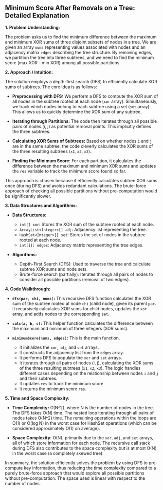 ## Minimum Score After Removals on a Tree: Detailed Explanation

**1. Problem Understanding:**

The problem asks us to find the minimum difference between the maximum and minimum XOR sums of three disjoint subsets of nodes in a tree.  We are given an array `nums` representing values associated with nodes and an adjacency matrix `edges` describing the tree structure.  By removing edges, we partition the tree into three subtrees, and we need to find the minimum score (max XOR - min XOR) among all possible partitions.


**2. Approach / Intuition:**

The solution employs a depth-first search (DFS) to efficiently calculate XOR sums of subtrees.  The core idea is as follows:

* **Preprocessing with DFS:** We perform a DFS to compute the XOR sum of all nodes in the subtree rooted at each node (`xor` array).  Simultaneously, we track which nodes belong to each subtree using a set (`set` array). This allows us to quickly determine the XOR sum of any subtree.

* **Iterating through Partitions:**  The code then iterates through all possible pairs of nodes (i, j) as potential removal points. This implicitly defines the three subtrees.

* **Calculating XOR Sums of Subtrees:**  Based on whether nodes `i` and `j` are in the same subtree, the code cleverly calculates the XOR sums of the three resulting subtrees (`x1`, `x2`, `x3`).

* **Finding the Minimum Score:** For each partition, it calculates the difference between the maximum and minimum XOR sums and updates the `res` variable to track the minimum score found so far.

This approach is chosen because it efficiently calculates subtree XOR sums once (during DFS) and avoids redundant calculations. The brute-force approach of checking all possible partitions without pre-computation would be significantly slower.


**3. Data Structures and Algorithms:**

* **Data Structures:**
    * `int[] xor`:  Stores the XOR sum of the subtree rooted at each node.
    * `ArrayList<Integer>[] adj`: Adjacency list representing the tree.
    * `HashSet<Integer>[] set`:  Stores the set of nodes in the subtree rooted at each node.
    * `int[][] edges`: Adjacency matrix representing the tree edges.

* **Algorithms:**
    * Depth-First Search (DFS): Used to traverse the tree and calculate subtree XOR sums and node sets.
    * Brute-force search (partially):  Iterates through all pairs of nodes to consider all possible partitions (removal of two edges).


**4. Code Walkthrough:**

* **`dfs(par, chi, nums)`:** This recursive DFS function calculates the XOR sum of the subtree rooted at node `chi` (child node), given its parent `par`. It recursively calculates XOR sums for child nodes, updates the `xor` array, and adds nodes to the corresponding `set`.

* **`calc(a, b, c)`:** This helper function calculates the difference between the maximum and minimum of three integers (XOR sums).

* **`minimumScore(nums, edges)`:** This is the main function.
    * It initializes the `xor`, `adj`, and `set` arrays.
    * It constructs the adjacency list from the `edges` array.
    * It performs DFS to populate the `xor` and `set` arrays.
    * It iterates through all pairs of nodes (i, j), calculating the XOR sums of the three resulting subtrees (`x1`, `x2`, `x3`).  The logic handles different cases depending on the relationship between nodes `i` and `j` and their subtrees.
    * It updates `res` to track the minimum score.
    * It returns the minimum score `res`.


**5. Time and Space Complexity:**

* **Time Complexity:** O(N^2), where N is the number of nodes in the tree. The DFS takes O(N) time. The nested loop iterating through all pairs of nodes takes O(N^2) time.  The remaining operations within the loops are O(1) or O(log N) in the worst case for HashSet operations (which can be considered approximately O(1) on average).

* **Space Complexity:** O(N), primarily due to the `xor`, `adj`, and `set` arrays, all of which store information for each node. The recursive call stack during DFS also contributes to the space complexity but is at most O(N) in the worst case (a completely skewed tree).


In summary, the solution efficiently solves the problem by using DFS to pre-compute key information, thus reducing the time complexity compared to a purely brute-force approach that would explore all possible partitions without pre-computation.  The space used is linear with respect to the number of nodes.
